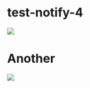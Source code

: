 # test-notify-4

![](https://raw.githubusercontent.com/wiki/cdjackson/HABmin2/screenshots/charting-saved.png)

# Another

![](https://github.com/cdjackson/HABmin2/wiki/screenshots/charting-saved.png)
